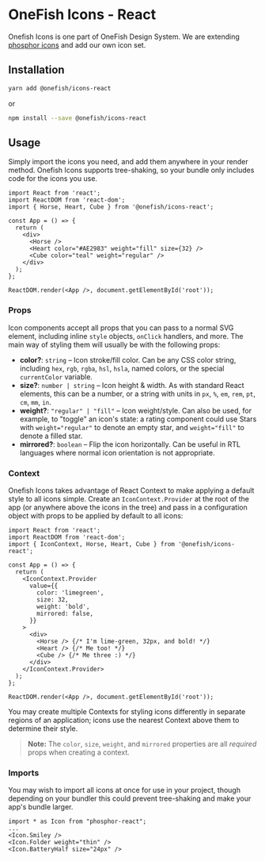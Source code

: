 # OneFish Icons - React

Onefish Icons is one part of OneFish Design System.
We are extending [phosphor icons](https://github.com/phosphor-icons/phosphor-react) and add our own icon set.

## Installation

```bash
yarn add @onefish/icons-react
```

or

```bash
npm install --save @onefish/icons-react
```

## Usage

Simply import the icons you need, and add them anywhere in your render method. Onefish Icons supports tree-shaking, so your bundle only includes code for the icons you use.

```tsx
import React from 'react';
import ReactDOM from 'react-dom';
import { Horse, Heart, Cube } from '@onefish/icons-react';

const App = () => {
  return (
    <div>
      <Horse />
      <Heart color="#AE2983" weight="fill" size={32} />
      <Cube color="teal" weight="regular" />
    </div>
  );
};

ReactDOM.render(<App />, document.getElementById('root'));
```

### Props

Icon components accept all props that you can pass to a normal SVG element, including inline `style` objects, `onClick` handlers, and more. The main way of styling them will usually be with the following props:

- **color?**: `string` – Icon stroke/fill color. Can be any CSS color string, including `hex`, `rgb`, `rgba`, `hsl`, `hsla`, named colors, or the special `currentColor` variable.
- **size?**: `number | string` – Icon height & width. As with standard React elements, this can be a number, or a string with units in `px`, `%`, `em`, `rem`, `pt`, `cm`, `mm`, `in`.
- **weight?**: `"regular" | "fill"` – Icon weight/style. Can also be used, for example, to "toggle" an icon's state: a rating component could use Stars with `weight="regular"` to denote an empty star, and `weight="fill"` to denote a filled star.
- **mirrored?**: `boolean` – Flip the icon horizontally. Can be useful in RTL languages where normal icon orientation is not appropriate.

### Context

Onefish Icons takes advantage of React Context to make applying a default style to all icons simple. Create an `IconContext.Provider` at the root of the app (or anywhere above the icons in the tree) and pass in a configuration object with props to be applied by default to all icons:

```tsx
import React from 'react';
import ReactDOM from 'react-dom';
import { IconContext, Horse, Heart, Cube } from '@onefish/icons-react';

const App = () => {
  return (
    <IconContext.Provider
      value={{
        color: 'limegreen',
        size: 32,
        weight: 'bold',
        mirrored: false,
      }}
    >
      <div>
        <Horse /> {/* I'm lime-green, 32px, and bold! */}
        <Heart /> {/* Me too! */}
        <Cube /> {/* Me three :) */}
      </div>
    </IconContext.Provider>
  );
};

ReactDOM.render(<App />, document.getElementById('root'));
```

You may create multiple Contexts for styling icons differently in separate regions of an application; icons use the nearest Context above them to determine their style.

> **Note:** The `color`, `size`, `weight`, and `mirrored` properties are all _required_ props when creating a context.

### Imports

You may wish to import all icons at once for use in your project, though depending on your bundler this could prevent tree-shaking and make your app's bundle larger.

```tsx
import * as Icon from "phosphor-react";
...
<Icon.Smiley />
<Icon.Folder weight="thin" />
<Icon.BatteryHalf size="24px" />
```
